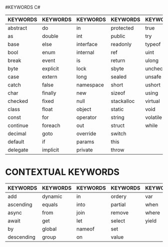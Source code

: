 #KEYWORDS C#

| KEYWORDS | KEYWORDS | KEYWORDS | KEYWORDS | KEYWORDS |
|---------|---------|---------|---------|---------|
| abstract | do | in | protected | true |
| as | double | int | public | try |
| base | else | interface | readonly | typeof | 
| bool | enum | internal |  ref | uint |
| break | event | is | return | ulong |
| byte | explicit | lock | sbyte | unchecked |
| case | extern | long | sealed | unsafe |
| catch | false | namespace | short | ushort |
| char | finally | new | sizeof | using |
| checked | fixed | null | stackalloc | virtual |
| class | float | object | static | void |
| const | for | operator | string | volatile|
| continue | foreach | out | struct | while |
| decimal | goto | override | switch | |
| default | if | params | this | |
| delegate | implicit | private | throw | |

# CONTEXTUAL KEYWORDS

| KEYWORDS | KEYWORDS | KEYWORDS | KEYWORDS | KEYWORDS |
|---------|---------|---------|---------|---------|
| add | dynamic | in | ordery | var |
| ascending | equals | into | partial | when |
| async | from | join | remove | where |
| await | get | let | select | yield |
| by | global | nameof | set | |
| descending | group | on | value | |